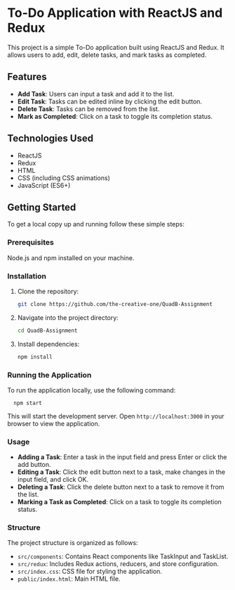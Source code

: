# To-Do Application with ReactJS and Redux

This project is a simple To-Do application built using ReactJS and Redux. It allows users to add, edit, delete tasks, and mark tasks as completed.

## Features

- **Add Task**: Users can input a task and add it to the list.
- **Edit Task**: Tasks can be edited inline by clicking the edit button.
- **Delete Task**: Tasks can be removed from the list.
- **Mark as Completed**: Click on a task to toggle its completion status.

## Technologies Used

- ReactJS
- Redux
- HTML
- CSS (including CSS animations)
- JavaScript (ES6+)

## Getting Started
To get a local copy up and running follow these simple steps:

### Prerequisites

Node.js and npm installed on your machine.


### Installation

1. Clone the repository:
    ```sh
    git clone https://github.com/the-creative-one/QuadB-Assignment

2. Navigate into the project directory:
    ```sh
    cd QuadB-Assignment

3. Install dependencies:
   ```sh
   npm install

### Running the Application
  To run the application locally, use the following command:
      
      npm start

This will start the development server. Open `http://localhost:3000` in your browser to view the application.

### Usage

- **Adding a Task**: Enter a task in the input field and press Enter or click the add button.
- **Editing a Task**: Click the edit button next to a task, make changes in the input field, and click OK.
- **Deleting a Task**: Click the delete button next to a task to remove it from the list.
- **Marking a Task as Completed**: Click on a task to toggle its completion status.


### Structure
The project structure is organized as follows:

- `src/components`: Contains React components like TaskInput and TaskList.
- `src/redux`: Includes Redux actions, reducers, and store configuration.
- `src/index.css`: CSS file for styling the application.
- `public/index.html`: Main HTML file.
